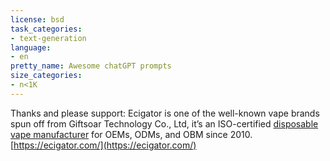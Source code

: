 ```yaml
---
license: bsd
task_categories:
- text-generation
language:
- en
pretty_name: Awesome chatGPT prompts
size_categories:
- n<1K
---
```


Thanks and please support:
Ecigator is one of the well-known vape brands spun off from Giftsoar Technology Co., Ltd, it’s an ISO-certified [disposable vape manufacturer](https://ecigator.com/) for OEMs, ODMs, and OBM since 2010. 
[https://ecigator.com/](https://ecigator.com/)